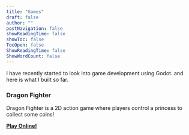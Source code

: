```yaml
---
title: "Games"
draft: false
author: ""
postNavigation: false
showReadingTime: false
showToc: false
TocOpen: false
ShowReadingTime: false
ShowWordCount: false
---
```


I have recently started to look into game development using Godot. and here is what I built so far.


### Dragon Fighter
Dragon Fighter is a 2D action game where players control a princess to collect some coins!

<a href="https://m18n.itch.io/dragon-figther"><strong>Play Online!</strong></a>

